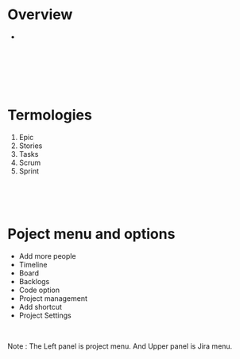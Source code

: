 # Overview

-

&nbsp;

&nbsp;

&nbsp;

# Termologies

1. Epic
2. Stories
3. Tasks
4. Scrum
5. Sprint

&nbsp;

&nbsp;

# Poject menu and options

- Add more people
- Timeline
- Board
- Backlogs
- Code option
- Project management
- Add shortcut
- Project Settings

&nbsp;

Note : The Left panel is project menu. And Upper panel is Jira menu.

&nbsp;

&nbsp;

&nbsp;
&nbsp;

&nbsp;
&nbsp;

&nbsp;
&nbsp;

&nbsp;
&nbsp;

&nbsp;
